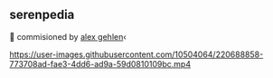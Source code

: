 ## serenpedia

💸 commisioned by [alex gehlen](https://www.alexgehlen.com/)‹

https://user-images.githubusercontent.com/10504064/220688858-773708ad-fae3-4dd6-ad9a-59d0810109bc.mp4


